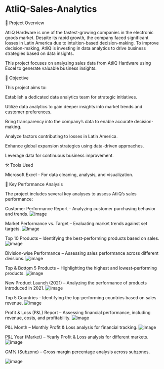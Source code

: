 # AtliQ-Sales-Analytics

📌 Project Overview

AtliQ Hardware is one of the fastest-growing companies in the electronic goods market. Despite its rapid growth, the company faced significant losses in Latin America due to intuition-based decision-making. To improve decision-making, AtliQ is investing in data analytics to drive business strategies based on data insights.

This project focuses on analyzing sales data from AtliQ Hardware using Excel to generate valuable business insights.

🎯 Objective

This project aims to:

Establish a dedicated data analytics team for strategic initiatives.

Utilize data analytics to gain deeper insights into market trends and customer preferences.

Bring transparency into the company’s data to enable accurate decision-making.

Analyze factors contributing to losses in Latin America.

Enhance global expansion strategies using data-driven approaches.

Leverage data for continuous business improvement.

⚒ Tools Used

Microsoft Excel – For data cleaning, analysis, and visualization.

📌 Key Performance Analysis

The project includes several key analyses to assess AtliQ’s sales performance:

Customer Performance Report – Analyzing customer purchasing behavior and trends.
![image](https://github.com/user-attachments/assets/8a7e7f34-c502-4ecb-bf0a-163cce53e0c9)

Market Performance vs. Target – Evaluating market trends against set targets.
![Image](https://github.com/user-attachments/assets/579e50f5-d9cd-46e0-b724-f27ba7792f98)

Top 10 Products – Identifying the best-performing products based on sales.
![image](https://github.com/user-attachments/assets/7d7cd03f-14c9-458b-b25e-1a9e7337b182)


Division-wise Performance – Assessing sales performance across different divisions.
![image](https://github.com/user-attachments/assets/e0752bf3-b49c-4fb7-95bc-bcf7591a327b)


Top & Bottom 5 Products – Highlighting the highest and lowest-performing products.
![image](https://github.com/user-attachments/assets/f66f850f-6009-4321-ad17-18f8bdec5d62)


New Product Launch (2021) – Analyzing the performance of products introduced in 2021.
![image](https://github.com/user-attachments/assets/ef8f1dc0-d84b-4de0-95ca-75a75699ab81)


Top 5 Countries – Identifying the top-performing countries based on sales revenue.
![image](https://github.com/user-attachments/assets/26e2cc17-22d3-4fab-8e7b-9a82619f05f8)


Profit & Loss (P&L) Report – Assessing financial performance, including revenue, costs, and profitability.
![image](https://github.com/user-attachments/assets/045eb515-b87e-44ba-80ae-c8d359ecfe27)


P&L Month – Monthly Profit & Loss analysis for financial tracking.
![image](https://github.com/user-attachments/assets/4a9cf9df-a747-4797-a0a4-29bd1dacb585)


P&L Year (Market) – Yearly Profit & Loss analysis for different markets.
![image](https://github.com/user-attachments/assets/4b604984-1f3b-433a-85a9-e9fcc8ec8824)


GM% (Subzone) – Gross margin percentage analysis across subzones.

![image](https://github.com/user-attachments/assets/352d0353-0976-4b0a-8fb2-cefadf13887c)





